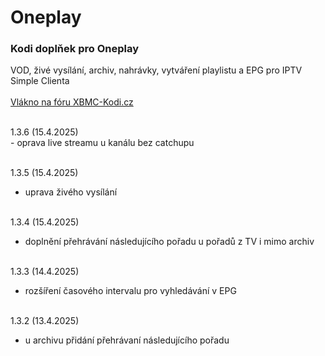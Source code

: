 <h1>Oneplay</h1>
<p>
<h3>Kodi doplňek pro Oneplay</h3>
<p>
VOD, živé vysílání, archiv, nahrávky, vytváření playlistu a EPG pro IPTV Simple Clienta<br><br>
<a href="https://www.xbmc-kodi.cz/prispevek-oneplay">Vlákno na fóru XBMC-Kodi.cz</a><br><br>
</p>
<p>
1.3.6 (15.4.2025)<br>
- oprava live streamu u kanálu bez catchupu<br><br>

1.3.5 (15.4.2025)<br>
- uprava živého vysílání<br><br>

1.3.4 (15.4.2025)<br>
- doplnění přehrávání následujícího pořadu u pořadů z TV i mimo archiv<br><br>

1.3.3 (14.4.2025)<br>
- rozšíření časového intervalu pro vyhledávání v EPG<br><br>

1.3.2 (13.4.2025)<br>
- u archivu přidání přehrávaní následujícího pořadu<br><br>
</p>
